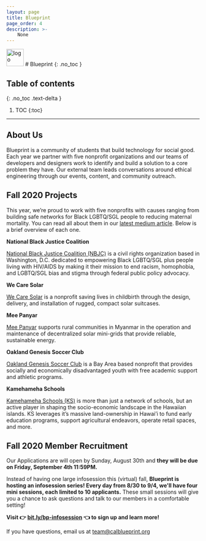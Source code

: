 ```yaml
---
layout: page
title: Blueprint
page_order: 4
description: >-
    None
---
```


<img src="https://dl.airtable.com/.attachments/3942b08ef4e4f3c90c9b64d4cec81c50/388e5c73/bp.jpg" alt="logo" style="height:45px !important;"/>
# Blueprint
{: .no_toc }

## Table of contents
{: .no_toc .text-delta }

1. TOC
{:toc}

---

## About Us

Blueprint is a community of students that build technology for social good. Each year we partner with five nonprofit organizations and our teams of developers and designers work to identify and build a solution to a core problem they have. Our external team leads conversations around ethical engineering through our events, content, and community outreach.

## Fall 2020 Projects

This year, we’re proud to work with five nonprofits with causes ranging from building safe networks for Black LGBTQ/SGL people to reducing maternal mortality. You can read all about them in our [latest medium article](https://medium.com/blueprint/introducing-our-projects-for-2020-2021-8ca0be9bf852). Below is a brief overview of each one. 

**National Black Justice Coalition**

[National Black Justice Coalition (NBJC)](http://nbjc.org/) is a civil rights organization based in Washington, D.C. dedicated to empowering Black LGBTQ/SGL plus people living with HIV/AIDS by making it their mission to end racism, homophobia, and LGBTQ/SGL bias and stigma through federal public policy advocacy.

**We Care Solar**

[We Care Solar](https://wecaresolar.org/) is a nonprofit saving lives in childbirth through the design, delivery, and installation of rugged, compact solar suitcases.

**Mee Panyar**

[Mee Panyar](https://www.meepanyar.com/) supports rural communities in Myanmar in the operation and maintenance of decentralized solar mini-grids that provide reliable, sustainable energy.

**Oakland Genesis Soccer Club**

[Oakland Genesis Soccer Club](https://www.oaklandgenesis.org/) is a Bay Area based nonprofit that provides socially and economically disadvantaged youth with free academic support and athletic programs.

**Kamehameha Schools**

[Kamehameha Schools (KS)](https://www.ksbe.edu/) is more than just a network of schools, but an active player in shaping the socio-economic landscape in the Hawaiian islands. KS leverages it’s massive land-ownership in Hawai’i to fund early education programs, support agricultural endeavors, operate retail spaces, and more. 

## Fall 2020 Member Recruitment

Our Applications are will open by Sunday, August 30th and **they will be due on Friday, September 4th 11:59PM.**

Instead of having one large infosession this (virtual) fall, **Blueprint is hosting an infosession series! Every day from 8/30 to 9/4, we'll have four mini sessions, each limited to 10 applicants.** These small sessions will give you a chance to ask questions and talk to our members in a comfortable setting!

**Visit 👉 [bit.ly/bp-infosession](http://bit.ly/bp-infosession) 👈 to sign up and learn more!**

If you have questions, email us at [team@calblueprint.org](mailto:team@calblueprint.org)
